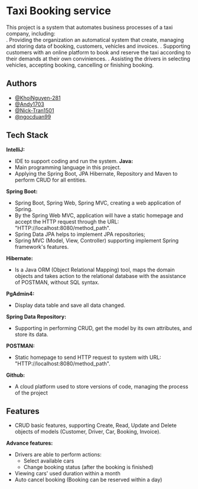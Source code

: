 # Taxi Booking service

This project is a system that automates business processes of a taxi company, including:  
. Providing the organization an automatical system that create, managing and storing data of booking, customers, vehicles and invoices. 
. Supporting customers with an online platform to book and reserve the taxi according to their demands at their own conviniences.
. Assisting the drivers in selecting vehicles, accepting booking, cancelling or finishing booking.

## Authors

- [@KhoiNguyen-281](https://github.com/KhoiNguyen-281)
- [@Andy1703](https://github.com/Andy1703)
- [@Nick-Tran1501](https://github.com/Nick-Tran1501)
- [@ngocduan99](https://github.com/ngocduan99)


## Tech Stack

**IntelliJ:**
- IDE to support coding and run the system.
**Java:** 
- Main programming language in this project.
- Applying the Spring Boot, JPA Hibernate, Repository and Maven to perform CRUD for all entities.

**Spring Boot:** 
- Spring Boot, Spring Web, Spring MVC, creating a web application of Spring.
- By the Spring Web MVC, application will have a static homepage and accept the HTTP request through the URL: "HTTP://localhost:8080/method_path".
- Spring Data JPA helps to implement JPA repositories;
- Spring MVC (Model, View, Controller) supporting implement Spring framework's features.

**Hibernate:**
- Is a Java ORM (Object Relational Mapping) tool, maps the domain objects and takes action to the relational database with the assistance of POSTMAN, without SQL syntax.

**PgAdmin4:**
- Display data table and save all data changed.

**Spring Data Repository:**
- Supporting in performing CRUD, get the model by its own attributes, and store its data.

**POSTMAN:**
- Static homepage to send HTTP request to system with URL: "HTTP://localhost:8080/method_path".

**Github:**
- A cloud platform used to store versions of code, managing the process of the project

## Features

- CRUD basic features, supporting Create, Read, Update and Delete objects of models (Customer, Driver, Car, Booking, Invoice).

**Advance features:**
- Drivers are able to perform actions: 
    - Select available cars
    - Change booking status (after the booking is finished)
- Viewing cars' used duration within a month
- Auto cancel booking (Booking can be reserved within a day)

